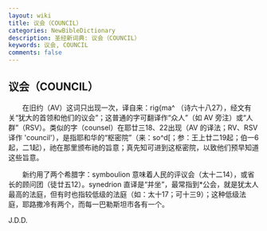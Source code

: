 ```yaml
---
layout: wiki
title: 议会（COUNCIL）
categories: NewBibleDictionary
description: 圣经新词典: 议会（COUNCIL）
keywords: 议会, COUNCIL
comments: false
---
```


## 议会（COUNCIL）

　　在旧约（AV）这词只出现一次，译自来：rig{ma^ （诗六十八27），经文有关“犹大的首领和他们的议会”；这普通的字可翻译作“众人”（如 AV 旁注）或“人群”（RSV）。类似的字（counsel）在耶廿三18、22出现（AV 的译法；RV、RSV 译作 'council'），是指耶和华的“枢密院”（来：so^d[；参：王上廿二19起；伯一6起，二1起），祂在那里颁布祂的旨意；真先知可进到这枢密院，以致他们预早知道这些旨意。

　　新约用了两个希腊字：symboulion 意味着人民的评议会（太十二14），或省长的顾问团（徒廿五12）。synedrion 直译是“并坐”，最常指到*公会，就是犹太人最高的法庭，但有时也指较低级的法庭（如：太十17；可十三9）；这种低级法庭，耶路撒冷有两个，而每一巴勒斯坦市各有一个。

J.D.D.






